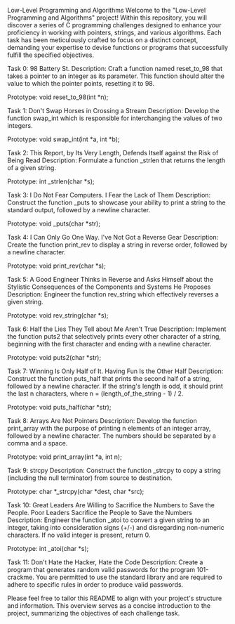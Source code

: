 Low-Level Programming and Algorithms
Welcome to the "Low-Level Programming and Algorithms" project! Within this repository, you will discover a series of C programming challenges designed to enhance your proficiency in working with pointers, strings, and various algorithms. Each task has been meticulously crafted to focus on a distinct concept, demanding your expertise to devise functions or programs that successfully fulfill the specified objectives.

Task 0: 98 Battery St.
Description: Craft a function named reset_to_98 that takes a pointer to an integer as its parameter. This function should alter the value to which the pointer points, resetting it to 98.

Prototype: void reset_to_98(int *n);

Task 1: Don't Swap Horses in Crossing a Stream
Description: Develop the function swap_int which is responsible for interchanging the values of two integers.

Prototype: void swap_int(int *a, int *b);

Task 2: This Report, by Its Very Length, Defends Itself against the Risk of Being Read
Description: Formulate a function _strlen that returns the length of a given string.

Prototype: int _strlen(char *s);

Task 3: I Do Not Fear Computers. I Fear the Lack of Them
Description: Construct the function _puts to showcase your ability to print a string to the standard output, followed by a newline character.

Prototype: void _puts(char *str);

Task 4: I Can Only Go One Way. I've Not Got a Reverse Gear
Description: Create the function print_rev to display a string in reverse order, followed by a newline character.

Prototype: void print_rev(char *s);

Task 5: A Good Engineer Thinks in Reverse and Asks Himself about the Stylistic Consequences of the Components and Systems He Proposes
Description: Engineer the function rev_string which effectively reverses a given string.

Prototype: void rev_string(char *s);

Task 6: Half the Lies They Tell about Me Aren't True
Description: Implement the function puts2 that selectively prints every other character of a string, beginning with the first character and ending with a newline character.

Prototype: void puts2(char *str);

Task 7: Winning Is Only Half of It. Having Fun Is the Other Half
Description: Construct the function puts_half that prints the second half of a string, followed by a newline character. If the string's length is odd, it should print the last n characters, where n = (length_of_the_string - 1) / 2.

Prototype: void puts_half(char *str);

Task 8: Arrays Are Not Pointers
Description: Develop the function print_array with the purpose of printing n elements of an integer array, followed by a newline character. The numbers should be separated by a comma and a space.

Prototype: void print_array(int *a, int n);

Task 9: strcpy
Description: Construct the function _strcpy to copy a string (including the null terminator) from source to destination.

Prototype: char *_strcpy(char *dest, char *src);

Task 10: Great Leaders Are Willing to Sacrifice the Numbers to Save the People. Poor Leaders Sacrifice the People to Save the Numbers
Description: Engineer the function _atoi to convert a given string to an integer, taking into consideration signs (+/-) and disregarding non-numeric characters. If no valid integer is present, return 0.

Prototype: int _atoi(char *s);

Task 11: Don't Hate the Hacker, Hate the Code
Description: Create a program that generates random valid passwords for the program 101-crackme. You are permitted to use the standard library and are required to adhere to specific rules in order to produce valid passwords.

Please feel free to tailor this README to align with your project's structure and information. This overview serves as a concise introduction to the project, summarizing the objectives of each challenge task.
